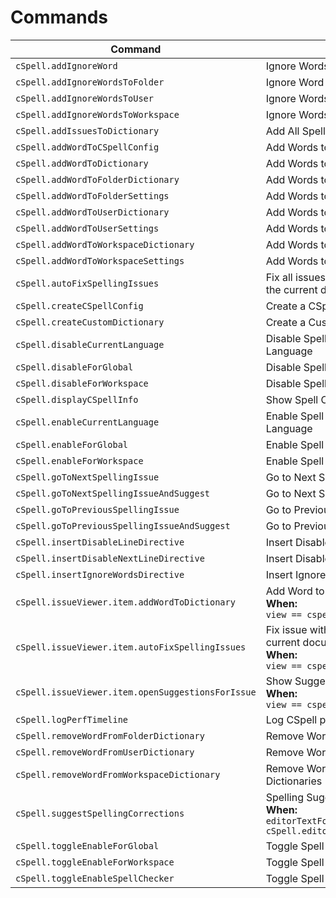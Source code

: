 <!--- AUTO-GENERATED ALL CHANGES WILL BE LOST --->

# Commands

| Command                                           | Title                                                                                                          |
| ------------------------------------------------- | -------------------------------------------------------------------------------------------------------------- |
| `cSpell.addIgnoreWord`                            | Ignore Words                                                                                                   |
| `cSpell.addIgnoreWordsToFolder`                   | Ignore Word in Folder Settings                                                                                 |
| `cSpell.addIgnoreWordsToUser`                     | Ignore Words in User Settings                                                                                  |
| `cSpell.addIgnoreWordsToWorkspace`                | Ignore Words in Workspace Settings                                                                             |
| `cSpell.addIssuesToDictionary`                    | Add All Spelling Issues to Dictionary                                                                          |
| `cSpell.addWordToCSpellConfig`                    | Add Words to CSpell Configuration                                                                              |
| `cSpell.addWordToDictionary`                      | Add Words to Dictionary                                                                                        |
| `cSpell.addWordToFolderDictionary`                | Add Words to Folder Dictionary                                                                                 |
| `cSpell.addWordToFolderSettings`                  | Add Words to Folder Settings                                                                                   |
| `cSpell.addWordToUserDictionary`                  | Add Words to User Dictionary                                                                                   |
| `cSpell.addWordToUserSettings`                    | Add Words to User Settings                                                                                     |
| `cSpell.addWordToWorkspaceDictionary`             | Add Words to Workspace Dictionary                                                                              |
| `cSpell.addWordToWorkspaceSettings`               | Add Words to Workspace Settings                                                                                |
| `cSpell.autoFixSpellingIssues`                    | Fix all issues with a preferred suggestion in the current document.                                            |
| `cSpell.createCSpellConfig`                       | Create a CSpell Configuration File.                                                                            |
| `cSpell.createCustomDictionary`                   | Create a Custom Dictionary File.                                                                               |
| `cSpell.disableCurrentLanguage`                   | Disable Spell Checking Document Language                                                                       |
| `cSpell.disableForGlobal`                         | Disable Spell Checking by Default                                                                              |
| `cSpell.disableForWorkspace`                      | Disable Spell Checking For Workspace                                                                           |
| `cSpell.displayCSpellInfo`                        | Show Spell Checker Configuration Info                                                                          |
| `cSpell.enableCurrentLanguage`                    | Enable Spell Checking Document Language                                                                        |
| `cSpell.enableForGlobal`                          | Enable Spell Checking by Default                                                                               |
| `cSpell.enableForWorkspace`                       | Enable Spell Checking For Workspace                                                                            |
| `cSpell.goToNextSpellingIssue`                    | Go to Next Spelling Issue                                                                                      |
| `cSpell.goToNextSpellingIssueAndSuggest`          | Go to Next Spelling Issue and Suggest                                                                          |
| `cSpell.goToPreviousSpellingIssue`                | Go to Previous Spelling Issue                                                                                  |
| `cSpell.goToPreviousSpellingIssueAndSuggest`      | Go to Previous Spelling Issue and Suggest                                                                      |
| `cSpell.insertDisableLineDirective`               | Insert Disable Current Line Directive                                                                          |
| `cSpell.insertDisableNextLineDirective`           | Insert Disable Next Line Directive                                                                             |
| `cSpell.insertIgnoreWordsDirective`               | Insert Ignore Words Directive                                                                                  |
| `cSpell.issueViewer.item.addWordToDictionary`     | Add Word to Dictionary<br>**When:**<br> `view == cspell-info.issuesView`                                       |
| `cSpell.issueViewer.item.autoFixSpellingIssues`   | Fix issue with preferred suggestion in the current document.<br>**When:**<br> `view == cspell-info.issuesView` |
| `cSpell.issueViewer.item.openSuggestionsForIssue` | Show Suggestions<br>**When:**<br> `view == cspell-info.issuesView`                                             |
| `cSpell.logPerfTimeline`                          | Log CSpell performance times to console                                                                        |
| `cSpell.removeWordFromFolderDictionary`           | Remove Words from the Folder Dictionary                                                                        |
| `cSpell.removeWordFromUserDictionary`             | Remove Words from the Global Dictionary                                                                        |
| `cSpell.removeWordFromWorkspaceDictionary`        | Remove Words from the Workspace Dictionaries                                                                   |
| `cSpell.suggestSpellingCorrections`               | Spelling Suggestions...<br>**When:**<br> `editorTextFocus && cSpell.editorMenuContext.showSuggestions`         |
| `cSpell.toggleEnableForGlobal`                    | Toggle Spell Checking in User Settings                                                                         |
| `cSpell.toggleEnableForWorkspace`                 | Toggle Spell Checking for Workspace                                                                            |
| `cSpell.toggleEnableSpellChecker`                 | Toggle Spell Checking                                                                                          |
